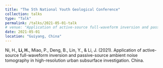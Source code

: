 ```yaml
---
title: "The 5th National Youth Geological Conference"
collection: talks
type: "Talk"
permalink: /talks/2021-05-01-talk
# venue: "Application of active-source full-waveform inversion and passive-source ambient noise tomography in high-resolution urban subsurface investigation"
date: 2021-05-01
location: "Guiyang, China"
---
```


Ni, H., **Li, H.**, Miao, P., Deng, B., Lin, Y., & Li, J. (2021). Application of active-source full-waveform inversion and passive-source ambient noise tomography in high-resolution urban subsurface investigation. China.
